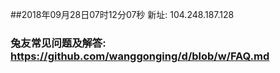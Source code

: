 ##2018年09月28日07时12分07秒 新址: 104.248.187.128
### 兔友常见问题及解答: https://github.com/wanggonging/d/blob/w/FAQ.md
